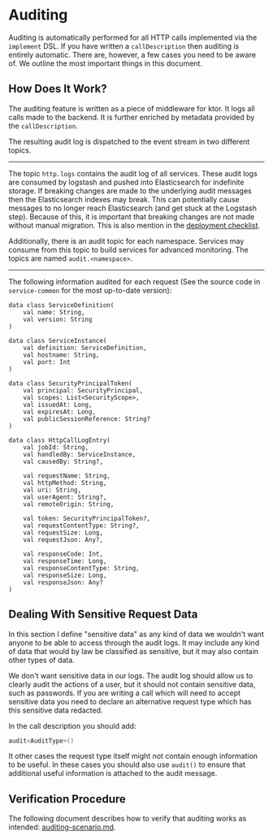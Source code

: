 # Auditing

Auditing is automatically performed for all HTTP calls implemented via the
`implement` DSL. If you have written a `callDescription` then auditing is
entirely automatic. There are, however, a few cases you need to be aware of.
We outline the most important things in this document.

## How Does It Work?

The auditing feature is written as a piece of middleware for ktor. It logs all
calls made to the backend. It is further enriched by metadata provided by the
`callDescription`.

The resulting audit log is dispatched to the event stream in two different topics. 

---

The topic `http.logs` contains the audit log of all services. These audit
logs are consumed by logstash and pushed into Elasticsearch for indefinite
storage. If breaking changes are made to the underlying audit messages then
the Elasticsearch indexes may break. This can potentially cause messages to no
longer reach Elasticsearch (and get stuck at the Logstash step). Because of
this, it is important that breaking changes are not made without manual
migration. This is also mention in the [deployment checklist](./deployment.md).

Additionally, there is an audit topic for each namespace. Services may consume
from this topic to build services for advanced monitoring. The topics are named
`audit.<namespace>`.

---

The following information audited for each request (See the source code in
`service-common` for the most up-to-date version):

```
data class ServiceDefinition(
    val name: String, 
    val version: String
)

data class ServiceInstance(
    val definition: ServiceDefinition, 
    val hostname: String, 
    val port: Int
)

data class SecurityPrincipalToken(
    val principal: SecurityPrincipal,
    val scopes: List<SecurityScope>,
    val issuedAt: Long,
    val expiresAt: Long,
    val publicSessionReference: String?
)

data class HttpCallLogEntry(
    val jobId: String,
    val handledBy: ServiceInstance,
    val causedBy: String?,

    val requestName: String,
    val httpMethod: String,
    val uri: String,
    val userAgent: String?,
    val remoteOrigin: String,

    val token: SecurityPrincipalToken?,
    val requestContentType: String?,
    val requestSize: Long,
    val requestJson: Any?,

    val responseCode: Int,
    val responseTime: Long,
    val responseContentType: String,
    val responseSize: Long,
    val responseJson: Any?
)
```

## Dealing With Sensitive Request Data

In this section I define "sensitive data" as any kind of data we wouldn't
want anyone to be able to access through the audit logs. It may include any
kind of data that would by law be classified as sensitive, but it may also
contain other types of data.

We don't want sensitive data in our logs. The audit log should allow us to
clearly audit the actions of a user, but it should not contain sensitive data,
such as passwords. If you are writing a call which will need to accept sensitive
data you need to declare an alternative request type which has this sensitive
data redacted. 

In the call description you should add:

```kotlin
audit<AuditType>()
```

It other cases the request type itself might not contain enough information
to be useful. In these cases you should also use `audit()` to ensure that
additional useful information is attached to the audit message.

## Verification Procedure

The following document describes how to verify that auditing works as intended:
[auditing-scenario.md](auditing-scenario.md).
